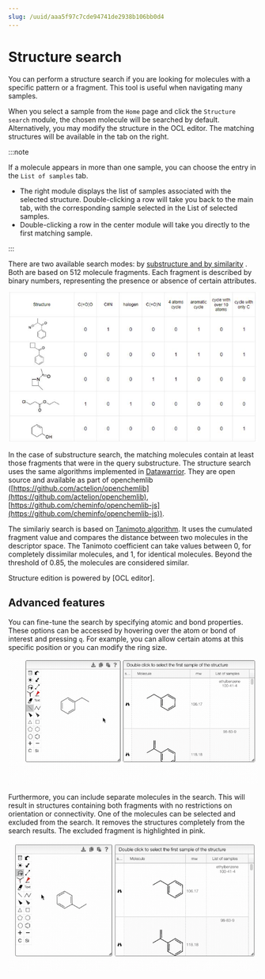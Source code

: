 ```yaml
---
slug: /uuid/aaa5f97c7cde94741de2938b106bb0d4
---
```


# Structure search

You can perform a structure search if you are looking for molecules with a specific pattern or a fragment. This tool is useful when navigating many samples.

When you select a sample from the `Home` page and click the `Structure search` module, the chosen molecule will be searched by default. Alternatively, you may modify the structure in the OCL editor. The matching structures will be available in the tab on the right.

:::note

If a molecule appears in more than one sample, you can choose the entry in the `List of samples` tab.

- The right module displays the list of samples associated with the selected structure. Double-clicking a row will take you back to the main tab, with the corresponding sample selected in the List of selected samples.
- Double-clicking a row in the center module will take you directly to the first matching sample.

:::

There are two available search modes: by [substructure and by similarity](10.1186/s13321-015-0061-y) . Both are based on 512 molecule fragments. Each fragment is described by binary numbers, representing the presence or absence of certain attributes.

![search](search.jpeg)

In the case of substructure search, the matching molecules contain at least those fragments that were in the query substructure. The structure search uses the same algorithms implemented in [Datawarrior](http://www.openmolecules.org/datawarrior). They are open source and available as part of openchemlib \([https://github.com/actelion/openchemlib](https://github.com/actelion/openchemlib), [https://github.com/cheminfo/openchemlib-js](https://github.com/cheminfo/openchemlib-js)).

The similariy search is based on [Tanimoto algorithm](https://en.wikipedia.org/wiki/Jaccard_index). It uses the cumulated fragment value and compares the distance between two molecules in the descriptor space. The Tanimoto coefficient can take values between 0, for completely dissimilar molecules, and 1, for identical molecules. Beyond the threshold of 0.85, the molecules are considered similar.

Structure edition is powered by [OCL editor].

## Advanced features

You can fine-tune the search by specifying atomic and bond properties. These options can be accessed by hovering over the atom or bond of interest and pressing `q`. For example, you can allow certain atoms at this specific position or you can modify the ring size.

![advanced options](advanced_options.gif)

Furthermore, you can include separate molecules in the search. This will result in structures containing both fragments with no restrictions on orientation or connectivity. One of the molecules can be selected and excluded from the search. It removes the structures completely from the search results. The excluded fragment is highlighted in pink.

![excluded fragment](excluded_fragment.gif)
